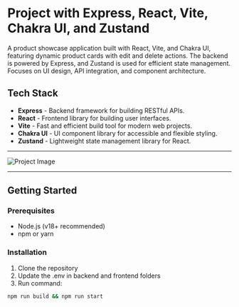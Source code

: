 # Project with Express, React, Vite, Chakra UI, and Zustand

A product showcase application built with React, Vite, and Chakra UI, featuring dynamic product cards with edit and delete actions. The backend is powered by Express, and Zustand is used for efficient state management. Focuses on UI design, API integration, and component architecture.

## Tech Stack

- **Express** - Backend framework for building RESTful APIs.
- **React** - Frontend library for building user interfaces.
- **Vite** - Fast and efficient build tool for modern web projects.
- **Chakra UI** - UI component library for accessible and flexible styling.
- **Zustand** - Lightweight state management library for React.

---

![Project Image](https://raw.githubusercontent.com/rapinderjeet/ilearn-mern-products/main/project-image.png)

---

## Getting Started

### Prerequisites

- Node.js (v18+ recommended)
- npm or yarn

### Installation

1. Clone the repository
2. Update the .env in backend and frontend folders
3. Run command:
```bash
npm run build && npm run start
```
